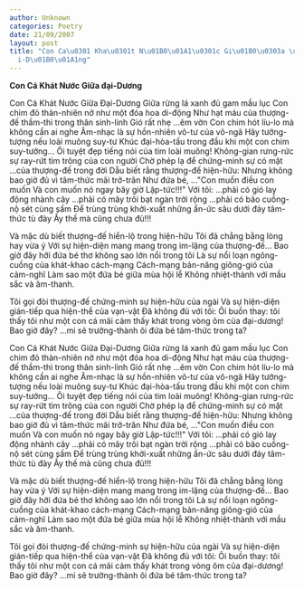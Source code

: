 ```yaml
---
author: Unknown
categories: Poetry
date: 21/09/2007
layout: post
title: "Con Ca\u0301 Kha\u0301t N\u01B0\u01A1\u0301c Gi\u01B0\u0303a \u0111a\u0323\
  i-D\u01B0\u01A1ng"
---
```


**Con Cá Khát Nước Giữa đại-Dương**

Con Cá Khát Nước Giữa Đại-Dương
Giữa rừng lá xanh đủ gam mầu lục
Con chim đỏ thản-nhiên nở như một đóa hoa di-động
Như hạt máu của thượng-đế thầm-thì trong thân sinh-linh
Gió rất nhẹ
     ...êm vờn
Con chim hót líu-lo mà không cần ai nghe
Âm-nhạc là sự hồn-nhiên vô-tư của vô-ngã
Hãy tưởng-tượng nếu loài muông suy-tư
Khúc đại-hòa-tấu trong đầu khi một con chim suy-tưởng...
Ôi tuyệt đẹp tiếng nói của tim loài muông!
Không-gian rưng-rức sự ray-rứt tìm trông của con người
Chờ phép lạ để chứng-minh sự có mặt
    ...của thượng-đế trong đời
Dẫu biết rằng thượng-đế hiện-hữu:
Nhưng không bao giờ đủ vì tâm-thức mãi trở-trăn
Như đứa bé,
     ..."Con muốn điều con muốn
         Và con muốn nó ngay bây giờ
         Lập-tức!!!"
Với tôi:
     ...phải có gió lay động nhành cây
     ...phải có mây trôi bạt ngàn trời rộng
     ...phải có bão cuồng-nộ sét cùng sấm
Để trùng trùng khởi-xuất những ẩn-ức
      sâu dưới đáy tâm-thức tù đày
Ấy thế mà cũng chưa đủ!!!

Và mặc dù biết thượng-đế hiển-lộ trong hiện-hữu
Tôi đã chẳng bằng lòng hay vừa ý
Với sự hiện-diện mang mang trong im-lặng
     của thượng-đế...
Bao giờ đây hỡi đứa bé thơ không sao lớn nổi trong tôi
Là sự nổi loạn ngông-cuồng của khát-khao cách-mạng
Cách-mạng bản-năng giông-gió của cảm-nghĩ
Làm sao một đứa bé giữa mùa hội lễ
Không nhiệt-thành với mầu sắc và âm-thanh.

Tôi gọi đòi thượng-đế chứng-minh
      sự hiện-hữu của ngài
Và sự hiện-diện gián-tiếp qua hiện-thể của vạn-vật
Đã không đủ với tôi:
Ôi buồn thay: tôi thấy tôi như một con cá
     mãi cảm thấy khát trong vòng ôm
     của đại-dương!
Bao giờ đây?
     ...mi sẽ trưởng-thành
     ôi đứa bé tâm-thức trong ta?

Con Cá Khát Nước Giữa Đại-Dương
Giữa rừng lá xanh đủ gam mầu lục
Con chim đỏ thản-nhiên nở như một đóa hoa di-động
Như hạt máu của thượng-đế thầm-thì trong thân sinh-linh
Gió rất nhẹ
     ...êm vờn
Con chim hót líu-lo mà không cần ai nghe
Âm-nhạc là sự hồn-nhiên vô-tư của vô-ngã
Hãy tưởng-tượng nếu loài muông suy-tư
Khúc đại-hòa-tấu trong đầu khi một con chim suy-tưởng...
Ôi tuyệt đẹp tiếng nói của tim loài muông!
Không-gian rưng-rức sự ray-rứt tìm trông của con người
Chờ phép lạ để chứng-minh sự có mặt
    ...của thượng-đế trong đời
Dẫu biết rằng thượng-đế hiện-hữu:
Nhưng không bao giờ đủ vì tâm-thức mãi trở-trăn
Như đứa bé,
     ..."Con muốn điều con muốn
         Và con muốn nó ngay bây giờ
         Lập-tức!!!"
Với tôi:
     ...phải có gió lay động nhành cây
     ...phải có mây trôi bạt ngàn trời rộng
     ...phải có bão cuồng-nộ sét cùng sấm
Để trùng trùng khởi-xuất những ẩn-ức
      sâu dưới đáy tâm-thức tù đày
Ấy thế mà cũng chưa đủ!!!

Và mặc dù biết thượng-đế hiển-lộ trong hiện-hữu
Tôi đã chẳng bằng lòng hay vừa ý
Với sự hiện-diện mang mang trong im-lặng
     của thượng-đế...
Bao giờ đây hỡi đứa bé thơ không sao lớn nổi trong tôi
Là sự nổi loạn ngông-cuồng của khát-khao cách-mạng
Cách-mạng bản-năng giông-gió của cảm-nghĩ
Làm sao một đứa bé giữa mùa hội lễ
Không nhiệt-thành với mầu sắc và âm-thanh.

Tôi gọi đòi thượng-đế chứng-minh
      sự hiện-hữu của ngài
Và sự hiện-diện gián-tiếp qua hiện-thể của vạn-vật
Đã không đủ với tôi:
Ôi buồn thay: tôi thấy tôi như một con cá
     mãi cảm thấy khát trong vòng ôm
     của đại-dương!
Bao giờ đây?
     ...mi sẽ trưởng-thành
     ôi đứa bé tâm-thức trong ta?
